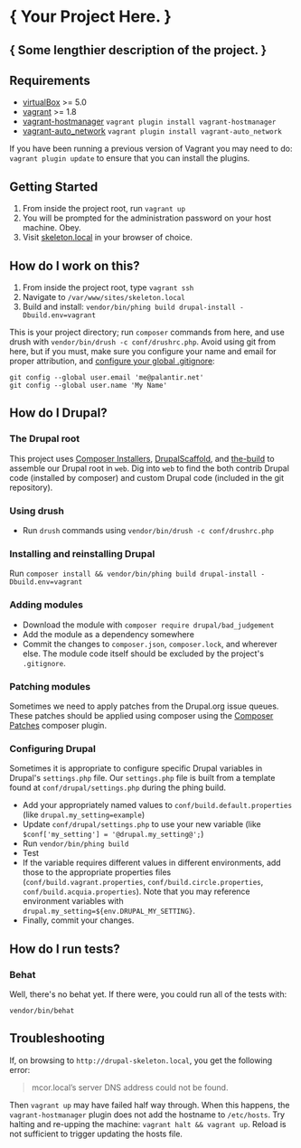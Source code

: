 # { Your Project Here. }
## { Some lengthier description of the project. }

## Requirements

* [virtualBox](https://www.virtualbox.org/wiki/Downloads) >= 5.0
* [vagrant](http://downloads.vagrantup.com/) >= 1.8
* [vagrant-hostmanager](https://github.com/smdahlen/vagrant-hostmanager) `vagrant plugin install vagrant-hostmanager`
* [vagrant-auto_network](https://github.com/oscar-stack/vagrant-auto_network) `vagrant plugin install vagrant-auto_network`

If you have been running a previous version of Vagrant you may need to do: `vagrant plugin update` to ensure that you can install the plugins.

## Getting Started

1. From inside the project root, run `vagrant up`
2. You will be prompted for the administration password on your host machine. Obey.
3. Visit [skeleton.local](http://skeleton.local) in your browser of choice.

## How do I work on this?

1. From inside the project root, type `vagrant ssh`
2. Navigate to `/var/www/sites/skeleton.local`
3. Build and install: `vendor/bin/phing build drupal-install -Dbuild.env=vagrant`

This is your project directory; run `composer` commands from here, and use drush with `vendor/bin/drush -c conf/drushrc.php`. Avoid using git from here, but if you must, make sure you configure your name and email for proper attribution, and [configure your global .gitignore](https://github.com/palantirnet/development_documentation/blob/master/guidelines/git/gitignore.md):

```
git config --global user.email 'me@palantir.net'
git config --global user.name 'My Name'
```

## How do I Drupal?

### The Drupal root

This project uses [Composer Installers](https://github.com/composer/installers), [DrupalScaffold](https://github.com/drupal-composer/drupal-scaffold), and [the-build](https://github.com/palantirnet/the-build) to assemble our Drupal root in `web`. Dig into `web` to find the both contrib Drupal code (installed by composer) and custom Drupal code (included in the git repository).

### Using drush

* Run `drush` commands using `vendor/bin/drush -c conf/drushrc.php`

### Installing and reinstalling Drupal

Run `composer install && vendor/bin/phing build drupal-install -Dbuild.env=vagrant`

### Adding modules

* Download the module with `composer require drupal/bad_judgement`
* Add the module as a dependency somewhere
* Commit the changes to `composer.json`, `composer.lock`, and wherever else. The module code itself should be excluded by the project's `.gitignore`.

### Patching modules

Sometimes we need to apply patches from the Drupal.org issue queues. These patches should be applied using composer using the [Composer Patches](https://github.com/cweagans/composer-patches) composer plugin.

### Configuring Drupal

Sometimes it is appropriate to configure specific Drupal variables in Drupal's `settings.php` file. Our `settings.php` file is built from a template found at `conf/drupal/settings.php` during the phing build.

* Add your appropriately named values to `conf/build.default.properties` (like `drupal.my_setting=example`)
* Update `conf/drupal/settings.php` to use your new variable (like `$conf['my_setting'] = '@drupal.my_setting@';`)
* Run `vendor/bin/phing build`
* Test
* If the variable requires different values in different environments, add those to the appropriate properties files (`conf/build.vagrant.properties`, `conf/build.circle.properties`, `conf/build.acquia.properties`). Note that you may reference environment variables with `drupal.my_setting=${env.DRUPAL_MY_SETTING}`.
* Finally, commit your changes.

## How do I run tests?

### Behat

Well, there's no behat yet. If there were, you could run all of the tests with:

```
vendor/bin/behat
```

## Troubleshooting

If, on browsing to `http://drupal-skeleton.local`, you get the following error:
> mcor.local’s server DNS address could not be found.

Then `vagrant up` may have failed half way through. When this happens, the `vagrant-hostmanager` plugin does not add the hostname to `/etc/hosts`. Try halting and re-upping the machine: `vagrant halt && vagrant up`. Reload is not sufficient to trigger updating the hosts file.
